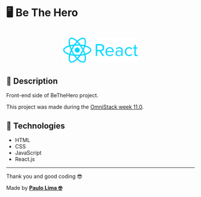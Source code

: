 # 🖥️ Be The Hero

<h1 align="center">
  <img src=".github/logo.png" width="200px" />
</h1>

## 🔎️ Description
Front-end side of BeTheHero project.

This project was made during the <a href="https://rocketseat.com.br/">OmniStack week 11.0</a>.

## 🚀️ Technologies

- HTML
- CSS
- JavaScript
- React.js
 
---

Thank you and good coding 😎️

Made by **<a href="https://paulophlp.github.io/portfolio/" target="__blank">Paulo Lima 🤓️</a>**